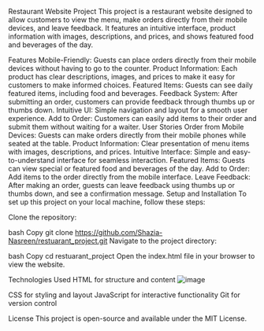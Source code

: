 Restaurant Website Project
This project is a restaurant website designed to allow customers to view the menu, make orders directly from their mobile devices, and leave feedback. It features an intuitive interface, product information with images, descriptions, and prices, and shows featured food and beverages of the day.

Features
Mobile-Friendly: Guests can place orders directly from their mobile devices without having to go to the counter.
Product Information: Each product has clear descriptions, images, and prices to make it easy for customers to make informed choices.
Featured Items: Guests can see daily featured items, including food and beverages.
Feedback System: After submitting an order, customers can provide feedback through thumbs up or thumbs down.
Intuitive UI: Simple navigation and layout for a smooth user experience.
Add to Order: Customers can easily add items to their order and submit them without waiting for a waiter.
User Stories
Order from Mobile Devices: Guests can make orders directly from their mobile phones while seated at the table.
Product Information: Clear presentation of menu items with images, descriptions, and prices.
Intuitive Interface: Simple and easy-to-understand interface for seamless interaction.
Featured Items: Guests can view special or featured food and beverages of the day.
Add to Order: Add items to the order directly from the mobile interface.
Leave Feedback: After making an order, guests can leave feedback using thumbs up or thumbs down, and see a confirmation message.
Setup and Installation
To set up this project on your local machine, follow these steps:

Clone the repository:

bash
Copy
git clone https://github.com/Shazia-Nasreen/restuarant_project.git
Navigate to the project directory:

bash
Copy
cd restuarant_project
Open the index.html file in your browser to view the website.

Technologies Used
HTML for structure and content
![image](https://github.com/user-attachments/assets/550371aa-5938-408c-a357-e1400522b043)

CSS for styling and layout
JavaScript for interactive functionality
Git for version control


License
This project is open-source and available under the MIT License.
